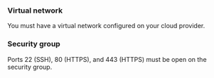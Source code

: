 ### Virtual network

You must have a virtual network configured on your cloud provider.

### Security group

Ports 22 (SSH), 80 (HTTPS), and 443 (HTTPS) must be open on the security group.